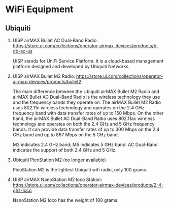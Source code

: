# WiFi Equipment


## Ubiquiti
1. UISP airMAX Bullet AC Dual-Band Radio: https://store.ui.com/collections/operator-airmax-devices/products/b-db-ac-us

	UISP stands for UniFi Service Platform. It is a cloud-based management platform designed and developed by Ubiquiti Networks.

2. UISP airMAX Bullet M2 Radio: https://store.ui.com/collections/operator-airmax-devices/products/bullet2 

	The main difference between the Ubiquiti airMAX Bullet M2 Radio and airMAX Bullet AC Dual-Band Radio is the wireless technology they use and the frequency bands they operate on. The airMAX Bullet M2 Radio uses 802.11n wireless technology and operates on the 2.4 GHz frequency band with data transfer rates of up to 150 Mbps. On the other hand, the airMAX Bullet AC Dual-Band Radio uses 802.11ac wireless technology and operates on both the 2.4 GHz and 5 GHz frequency bands. It can provide data transfer rates of up to 300 Mbps on the 2.4 GHz band and up to 867 Mbps on the 5 GHz band. 
	
	M2 indicates 2.4 GHz band; M5 indicates 5 GHz band. AC Dual-Band indicates the support of both 2.4 GHz and 5 GHz. 

3. Ubiquiti PicoStation M2 (no longer available)

	PicoStation M2 is the lightest Ubiquiti wifi radio, only 100 grams. 

4. UISP airMAX NanoStation M2 loco Station: https://store.ui.com/collections/operator-airmax-devices/products/2-4-ghz-loco

	NanoStation M2 loco has the weight of 180 grams. 
